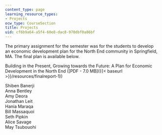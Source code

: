 ```yaml
---
content_type: page
learning_resource_types:
- Projects
ocw_type: CourseSection
title: Projects
uid: cf6b9a64-a5f4-60e8-dac8-970dbf0a86bf
---
```


The primary assignment for the semester was for the students to develop an economic development plan for the North End community in Springfield, MA. The final plan is available below.

Building in the Present, Growing towards the Future: A Plan for Economic Development in the North End ([PDF - 7.0 MB]({{< baseurl >}}/resources/finalreport-1))

Shiben Banerji  
Anna Bentley  
Amy Deora  
Jonathan Leit  
Hania Maraqa  
Bill Massaquoi  
Seth Pipkin  
Alice Savage  
May Tsubouohi